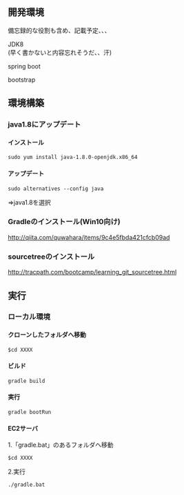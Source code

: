 ## 開発環境
備忘録的な役割も含め、記載予定、、、

JDK8  
(早く書かないと内容忘れそうだ、、汗)

spring boot

bootstrap  


## 環境構築
### java1.8にアップデート

#### インストール
```sudo yum install java-1.8.0-openjdk.x86_64```

#### アップデート
```sudo alternatives --config java```

⇒java1.8を選択

 
### Gradleのインストール(Win10向け)

http://qiita.com/quwahara/items/9c4e5fbda421cfcb09ad

 
### sourcetreeのインストール

http://tracpath.com/bootcamp/learning_git_sourcetree.html
 
 
## 実行

### ローカル環境
#### クローンしたフォルダへ移動

```$cd XXXX```

#### ビルド

```gradle build```

#### 実行

```gradle bootRun```

#### EC2サーバ
1.「gradle.bat」のあるフォルダへ移動

```$cd XXXX```

2.実行

```./gradle.bat```
